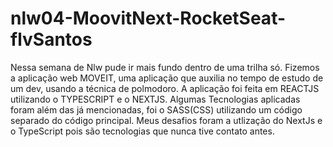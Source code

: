 # nlw04-MoovitNext-RocketSeat-flvSantos

Nessa semana de Nlw pude ir mais fundo dentro de uma trilha só.
Fizemos a aplicação web MOVEIT, uma aplicação que auxilia no tempo de estudo de um dev, usando a técnica de polmodoro.
A aplicação foi feita em REACTJS utilizando o TYPESCRIPT e o NEXTJS.
Algumas Tecnologias aplicadas foram além das já mencionadas, foi o SASS(CSS) utilizando um código separado do código principal.
Meus desafios foram a utlização do NextJs e o TypeScript pois são tecnologias que nunca tive contato antes.
